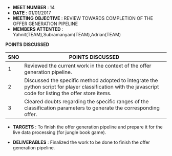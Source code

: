 * **MEET NUMBER** : 14
* **DATE** :  01/01/2017
* **MEETING OBJECTIVE** : REVIEW TOWARDS COMPLETION OF THE OFFER GENERATION PIPELINE
* **MEMBERS ATTENTED** : Yahnit(TEAM),Subramanyam(TEAM),Adrian(TEAM)

**POINTS DISCUSSED**

SNO | POINTS DISCUSSED
---- | ----
1 | Reviewed the current work in the context of the offer generation pipeline. 
2 | Discussed the specific method adopted to integrate the python script for player classification with the javascript code for listing the offer store items. 
3 | Cleared doubts regarding the specific ranges of the classification parameters to generate the corresponding offer.

* **TARGETS** : To finish the offer generation pipeline and prepare it for the live data processing (for jungle book game).

* **DELIVERABLES** : Finalized the work to be done to finish the offer generation pipeline.
